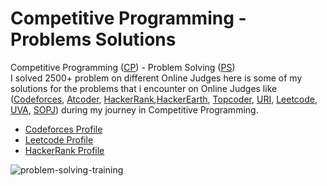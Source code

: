 # Competitive Programming - Problems Solutions 
Competitive Programming ([CP](https://en.wikipedia.org/wiki/Competitive_programming)) - Problem Solving ([PS](https://en.wikipedia.org/wiki/Problem_solving))                                                                          
I solved 2500+ problem on different Online Judges here is some of my solutions for the problems that i encounter on Online Judges like ([Codeforces](https://codeforces.com/), [Atcoder](https://atcoder.jp/), [HackerRank](https://www.hackerrank.com/),[HackerEarth](https://www.hackerearth.com/challenges/), [Topcoder](https://www.topcoder.com/community/competitive-programming/), [URI](https://www.beecrowd.com.br/judge/en/categories), [Leetcode](https://leetcode.com/problemset/all/?search=Bloomberg&page=1), [UVA](https://onlinejudge.org/index.php?option=onlinejudge&Itemid=8&category=1), [SOPJ](https://www.spoj.com/)) during my journey in Competitive Programming.       

* [Codeforces Profile](https://codeforces.com/profile/Mahmoud_Gamal_)
* [Leetcode Profile](https://leetcode.com/Mahmoud_Gamal_/)               
* [HackerRank Profile](https://www.hackerrank.com/mahmoud_gamal_a3?hr_r=1)



 
                                                                                                                                                                              
   
      
      
        
![problem-solving-training](https://user-images.githubusercontent.com/90795661/195857326-83e56d1e-9284-4429-9833-d731768ded7a.jpg)
